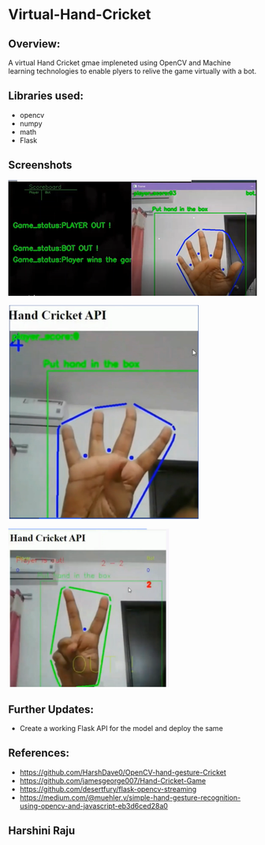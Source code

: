 # Virtual-Hand-Cricket

## Overview:
A virtual Hand Cricket gmae impleneted using OpenCV and Machine learning technologies to enable plyers to relive the game virtually with a bot.

## Libraries used:
- opencv
- numpy
- math
- Flask

## Screenshots

![alt text](https://github.com/HarshiniR4/Virtual-Hand-Cricket/blob/main/screenshots/game_1.png)

![alt text](https://github.com/HarshiniR4/Virtual-Hand-Cricket/blob/main/screenshots/game_2.png)

![alt text](https://github.com/HarshiniR4/Virtual-Hand-Cricket/blob/main/screenshots/game_3.png)

## Further Updates:
- Create a working Flask API for the model and deploy the same

## References:
- https://github.com/HarshDave0/OpenCV-hand-gesture-Cricket
- https://github.com/jamesgeorge007/Hand-Cricket-Game
- https://github.com/desertfury/flask-opencv-streaming
- https://medium.com/@muehler.v/simple-hand-gesture-recognition-using-opencv-and-javascript-eb3d6ced28a0

## Harshini Raju
